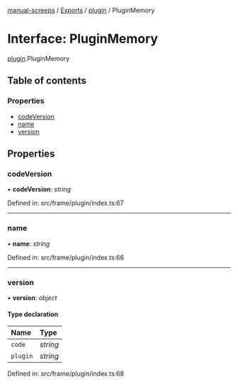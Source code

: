 [manual-screeps](../README.md) / [Exports](../modules.md) / [plugin](../modules/plugin.md) / PluginMemory

# Interface: PluginMemory

[plugin](../modules/plugin.md).PluginMemory

## Table of contents

### Properties

- [codeVersion](plugin.pluginmemory.md#codeversion)
- [name](plugin.pluginmemory.md#name)
- [version](plugin.pluginmemory.md#version)

## Properties

### codeVersion

• **codeVersion**: *string*

Defined in: src/frame/plugin/index.ts:67

___

### name

• **name**: *string*

Defined in: src/frame/plugin/index.ts:66

___

### version

• **version**: *object*

#### Type declaration

| Name | Type |
| :------ | :------ |
| `code` | *string* |
| `plugin` | *string* |

Defined in: src/frame/plugin/index.ts:68
